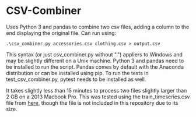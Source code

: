 # CSV-Combiner
Uses Python 3 and pandas to combine two csv files, adding a column to the end displaying the original file. Can run using:
```
.\csv_combiner.py accessories.csv clothing.csv > output.csv
```
This syntax (or just csv_combiner.py without ".\") appliers to Windows and may be slightly different on a Unix machine. Python 3 and pandas need to be installed to run the script. Pandas comes by default with the Anaconda distribution or can be installed using pip.
To run the tests in test_csv_combiner.py, pytest needs to be installed as well.

It takes slightly less than 15 minutes to process two files slightly larger than 2 GB on a 2013 Macbook Pro. This was tested using the
train_timeseries.csv file from [here](https://www.kaggle.com/cdminix/us-drought-meteorological-data), though the file is not included in this repository
due to its size.
